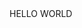 <WELCOME TO SAMUEL OLUWATOBI PORTOFOLIO>
HELLO WORLD  <HELLO WORLD >
<title>WELCOME TO OLUWATOBI PORTFOLIO

